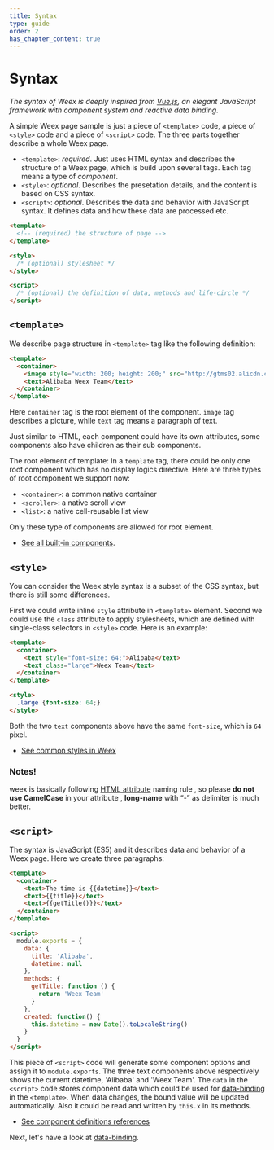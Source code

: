 ```yaml
---
title: Syntax
type: guide
order: 2
has_chapter_content: true
---
```


# Syntax

*The syntax of Weex is deeply inspired from [Vue.js](http://vuejs.org/), an elegant JavaScript framework with component system and reactive data binding.*

A simple Weex page sample is just a piece of `<template>` code, a piece of `<style>` code and a piece of `<script>` code. The three parts together describe a whole Weex page.

- `<template>`: *required*. Just uses HTML syntax and describes the structure of a Weex page, which is build upon several tags. Each tag means a type of *component*.
- `<style>`: *optional*. Describes the presetation details, and the content is based on CSS syntax.
- `<script>`: *optional*. Describes the data and behavior with JavaScript syntax. It defines data and how these data are processed etc.

```html
<template>
  <!-- (required) the structure of page -->
</template>

<style>
  /* (optional) stylesheet */
</style>

<script>
  /* (optional) the definition of data, methods and life-circle */
</script>
```

## `<template>`

We describe page structure in `<template>` tag like the following definition:

```html
<template>
  <container>
    <image style="width: 200; height: 200;" src="http://gtms02.alicdn.com/tps/i2/TB1QHKjMXXXXXadXVXX20ySQVXX-512-512.png"></image>
    <text>Alibaba Weex Team</text>
  </container>
</template>
```

Here `container` tag is the root element of the component. `image` tag describes a picture, while `text` tag means a paragraph of text.

Just similar to HTML, each component could have its own attributes, some components also have children as their sub components.

The root element of template: In a `template` tag, there could be only one root component which has no display logics directive. Here are three types of root component we support now:

- `<container>`: a common native container
- `<scroller>`: a native scroll view
- `<list>`: a native cell-reusable list view

Only these type of components are allowed for root element.

* [See all built-in components](../../references/components/index.html).

## `<style>`

You can consider the Weex style syntax is a subset of the CSS syntax, but there is still some differences.

First we could write inline `style` attribute in `<template>` element. Second we could use the `class` attribute to apply stylesheets, which are defined with single-class selectors in `<style>` code. Here is an example:

```html
<template>
  <container>
    <text style="font-size: 64;">Alibaba</text>
    <text class="large">Weex Team</text>
  </container>
</template>

<style>
  .large {font-size: 64;}
</style>
```

Both the two `text` components above have the same `font-size`, which is `64` pixel.

* [See common styles in Weex](../../references/common-style.html)


### Notes!
weex is basically following [HTML attribute](https://en.wikipedia.org/wiki/HTML_attribute) naming rule , so please **do not use CamelCase** in your attribute , **long-name** with “-” as delimiter is much better.

## `<script>`

The syntax is JavaScript (ES5) and it describes data and behavior of a Weex page. Here we create three paragraphs:

```html
<template>
  <container>
    <text>The time is {{datetime}}</text>
    <text>{{title}}</text>
    <text>{{getTitle()}}</text>
  </container>
</template>

<script>
  module.exports = {
    data: {
      title: 'Alibaba',
      datetime: null
    },
    methods: {
      getTitle: function () {
        return 'Weex Team'
      }
    },
    created: function() {
      this.datetime = new Date().toLocaleString()
    }
  }
</script>
```

This piece of `<script>` code will generate some component options and assign it to `module.exports`. The three text components above respectively shows the current datetime, 'Alibaba' and 'Weex Team'. The `data` in the `<script>` code stores component data which could be used for [data-binding](./data-binding.html) in the `<template>`. When data changes, the bound value will be updated automatically. Also it could be read and written by `this.x` in its methods.

* [See component definitions references](../../references/component-defs.html)

Next, let's have a look at [data-binding](./data-binding.html).
